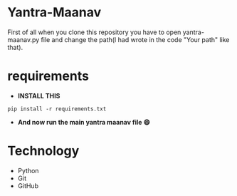 # Yantra-Maanav

First of all when you clone this repository you have to open yantra-maanav.py file and change the path(I had wrote in the code "Your path" like that).

# requirements
* **INSTALL THIS**

`pip install -r requirements.txt`

* **And now run the main yantra maanav file :smile:**

# Technology
* Python
* Git
* GitHub

